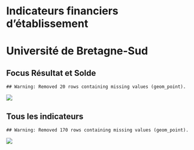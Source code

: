 Indicateurs financiers d’établissement
================

# Université de Bretagne-Sud

## Focus Résultat et Solde

    ## Warning: Removed 20 rows containing missing values (geom_point).

![](/home/julien/repo/cpesr/RFC/Finances/Etablissements/université_de_bretagne_sud_files/figure-gfm/etab.focus-1.png)<!-- -->

## Tous les indicateurs

    ## Warning: Removed 170 rows containing missing values (geom_point).

![](/home/julien/repo/cpesr/RFC/Finances/Etablissements/université_de_bretagne_sud_files/figure-gfm/etab-1.png)<!-- -->
